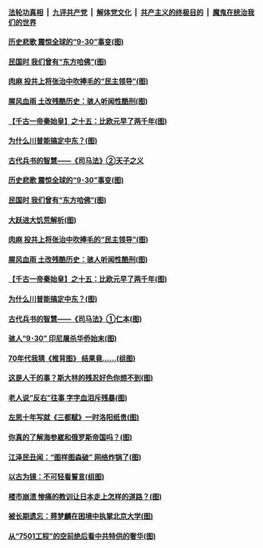 ####  [法轮功真相](../../../../basic/blob/master/README.md?t=09301731) &nbsp;|&nbsp; [九评共产党](../../../../9ping.md/blob/master/README.md?t=09301731) &nbsp;|&nbsp; [解体党文化](../../../../jtdwh.md/blob/master/README.md?t=09301731)  &nbsp;|&nbsp; [共产主义的终极目的](../../../../gczydzjmd.md/blob/master/README.md?t=09301731) &nbsp;|&nbsp; [魔鬼在统治我们的世界](../../../../mgztzwmdsj.md/blob/master/README.md?t=09301731) 

#### [历史悲歌 震惊全球的“9･30”事变(图)](../pages/p6/930030.md?t=09301731) 

#### [民国时 我们曾有“东方哈佛”(图)](../pages/p6/947030.md?t=09301731) 

#### [肉麻 投共上将张治中吹捧毛的“民主领导”(图)](../pages/p6/947026.md?t=09301731) 

#### [腥风血雨 土改残酷历史：骇人听闻性酷刑(图)](../pages/p6/947521.md?t=09301731) 

#### [【千古一帝秦始皇】之十五：比欧元早了两千年(图)](../pages/p6/945193.md?t=09301731) 

#### [为什么川普能搞定中东？(图)](../pages/p6/946885.md?t=09301731) 

#### [古代兵书的智慧——《司马法》②天子之义](../pages/p6/947110.md?t=09301731) 

#### [历史悲歌 震惊全球的“9･30”事变(图)](../pages/p6/930030.md?t=09301731) 

#### [民国时 我们曾有“东方哈佛”(图)](../pages/p6/947030.md?t=09301731) 

#### [大跃进大饥荒解析(图)](../pages/p6/947514.md?t=09301731) 

#### [肉麻 投共上将张治中吹捧毛的“民主领导”(图)](../pages/p6/947026.md?t=09301731) 

#### [腥风血雨 土改残酷历史：骇人听闻性酷刑(图)](../pages/p6/947521.md?t=09301731) 

#### [【千古一帝秦始皇】之十五：比欧元早了两千年(图)](../pages/p6/945193.md?t=09301731) 

#### [为什么川普能搞定中东？(图)](../pages/p6/946885.md?t=09301731) 

#### [古代兵书的智慧——《司马法》①仁本(图)](../pages/p6/947109.md?t=09301731) 

#### [骇人“9･30” 印尼屠杀华侨始末(图)](../pages/p6/930029.md?t=09301731) 

#### [70年代我猜《推背图》 结果竟……(组图)](../pages/p6/947027.md?t=09301731) 

#### [这是人干的事？斯大林的残忍好色你想不到(图)](../pages/p6/946534.md?t=09301731) 

#### [老人说“反右”往事 字字血泪斥残暴(图)](../pages/p6/946909.md?t=09301731) 

#### [左思十年写就《三都赋》一时洛阳纸贵(图)](../pages/p6/946833.md?t=09301731) 

#### [你真的了解海参崴和俄罗斯帝国吗？(图)](../pages/p6/945242.md?t=09301731) 

#### [江泽民丑闻：“图样图森破” 网络炸锅了(图)](../pages/p6/945661.md?t=09301731) 

#### [以古为镜：不可轻看誓言(组图)](../pages/p6/947154.md?t=09301731) 

#### [楼市崩溃 惨痛的教训让日本走上怎样的道路？(图)](../pages/p6/947218.md?t=09301731) 

#### [被长期遗忘：蒋梦麟在困境中执掌北京大学(图)](../pages/p6/946663.md?t=09301731) 

#### [从“7501工程”的空前绝后看中共特供的奢华(图)](../pages/p6/910318.md?t=09301731) 

